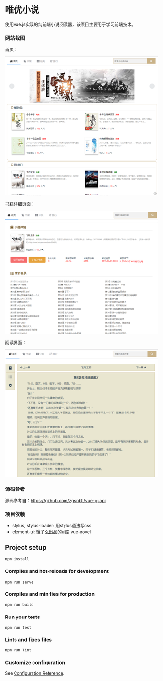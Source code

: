 # 唯优小说

使用vue.js实现的纯前端小说阅读器，该项目主要用于学习前端技术。

### 网站截图

首页：

![首页](screenshots/1.png)

书籍详细页面：

![书页](screenshots/2.png)

阅读界面：

![阅读界面](screenshots/3.png)

### 源码参考

源码参考自：<https://github.com/zgsnbtl/vue-guapi>

### 项目依赖

- stylus, stylus-loader: 用stylus语法写css
- element-ui: 饿了么出品的ui库 vue-novel

## Project setup

```
npm install
```

### Compiles and hot-reloads for development
```
npm run serve
```

### Compiles and minifies for production
```
npm run build
```

### Run your tests
```
npm run test
```

### Lints and fixes files
```
npm run lint
```

### Customize configuration
See [Configuration Reference](https://cli.vuejs.org/config/).

